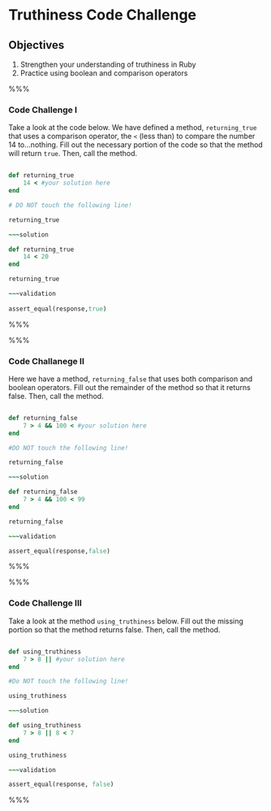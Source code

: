 # Truthiness Code Challenge

## Objectives

1. Strengthen your understanding of truthiness in Ruby
2. Practice using boolean and comparison operators

%%%

### Code Challenge I 

Take a look at the code below. We have defined a method, `returning_true` that uses a comparison operator, the `<` (less than) to compare the number 14 to...nothing. Fill out the necessary portion of the code so that the method will return `true`. Then, call the method.

~~~ruby

def returning_true	
	14 < #your solution here
end

# DO NOT touch the following line! 

returning_true

~~~solution 

def returning_true
	14 < 20
end

returning_true

~~~validation
 
assert_equal(response,true)

~~~

%%%

%%%

### Code Challanege II

Here we have a method, `returning_false` that uses both comparison and boolean operators. Fill out the remainder of the method so that it returns false. Then, call the method.  


~~~ruby 

def returning_false
	7 > 4 && 100 < #your solution here
end

#DO NOT touch the following line!

returning_false

~~~solution

def returning_false
	7 > 4 && 100 < 99
end

returning_false

~~~validation 

assert_equal(response,false)

~~~

%%%

%%%

### Code Challenge III

Take a look at the method `using_truthiness` below. Fill out the missing portion so that the method returns false. Then, call the method. 

~~~ruby 

def using_truthiness
	7 > 8 || #your solution here
end

#Do NOT touch the following line!

using_truthiness

~~~solution 

def using_truthiness
	7 > 8 || 8 < 7
end

using_truthiness

~~~validation

assert_equal(response, false)

~~~

%%%
